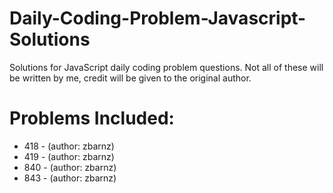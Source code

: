 # Daily-Coding-Problem-Javascript-Solutions
Solutions for JavaScript daily coding problem questions. Not all of these will be written by me,
credit will be given to the original author.

# Problems Included:
  - 418 - (author: zbarnz)
  - 419 - (author: zbarnz)
  - 840 - (author: zbarnz)
  - 843 - (author: zbarnz)